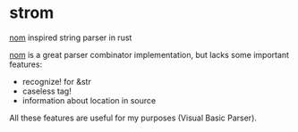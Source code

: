 # strom
[nom](https://github.com/Geal/nom/) inspired string parser in rust

[nom](https://github.com/Geal/nom/) is a great parser combinator implementation, but lacks some important features:

* recognize! for &str
* caseless tag!
* information about location in source

All these features are useful for my purposes (Visual Basic Parser).
